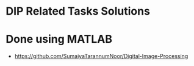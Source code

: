 # DIP Related Tasks Solutions 
# Done using MATLAB 
- https://github.com/SumaiyaTarannumNoor/Digital-Image-Processing
